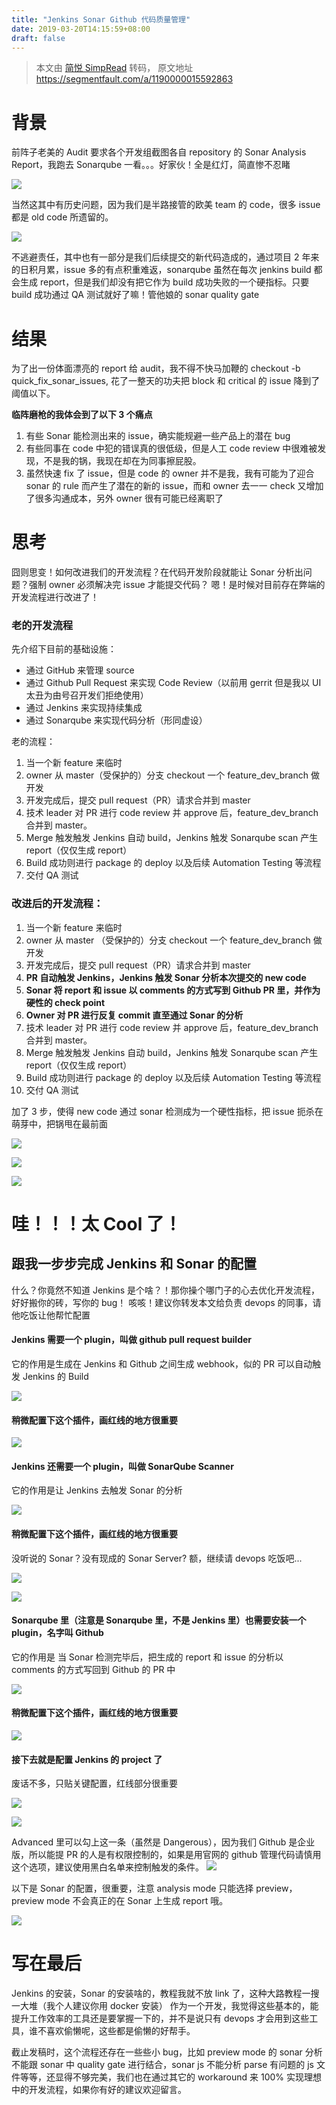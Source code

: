 ```yaml
---
title: "Jenkins Sonar Github 代码质量管理"
date: 2019-03-20T14:15:59+08:00
draft: false
---
```


> 本文由 [简悦 SimpRead](http://ksria.com/simpread/) 转码， 原文地址 https://segmentfault.com/a/1190000015592863

# 背景

前阵子老美的 Audit 要求各个开发组截图各自 repository 的 Sonar Analysis Report，我跑去 Sonarqube 一看。。。好家伙！全是红灯，简直惨不忍睹

![](https://segmentfault.com/img/bVbdAmb?w=1310&h=1204)

当然这其中有历史问题，因为我们是半路接管的欧美 team 的 code，很多 issue 都是 old code 所遗留的。

![](https://segmentfault.com/img/bVbdAmA?w=500&h=327)

不逃避责任，其中也有一部分是我们后续提交的新代码造成的，通过项目 2 年来的日积月累，issue 多的有点积重难返，sonarqube 虽然在每次 jenkins build 都会生成 report，但是我们却没有把它作为 build 成功失败的一个硬指标。只要 build 成功通过 QA 测试就好了嘛！管他娘的 sonar quality gate

# 结果

为了出一份体面漂亮的 report 给 audit，我不得不快马加鞭的 checkout -b quick_fix_sonar_issues, 花了一整天的功夫把 block 和 critical 的 issue 降到了阈值以下。

**临阵磨枪的我体会到了以下 3 个痛点**

1.  有些 Sonar 能检测出来的 issue，确实能规避一些产品上的潜在 bug
2.  有些同事在 code 中犯的错误真的很低级，但是人工 code review 中很难被发现，不是我的锅，我现在却在为同事擦屁股。
3.  虽然快速 fix 了 issue，但是 code 的 owner 并不是我，我有可能为了迎合 sonar 的 rule 而产生了潜在的新的 issue，而和 owner 去一一 check 又增加了很多沟通成本，另外 owner 很有可能已经离职了

# 思考

囧则思变！如何改进我们的开发流程？在代码开发阶段就能让 Sonar 分析出问题？强制 owner 必须解决完 issue 才能提交代码？
嗯！是时候对目前存在弊端的开发流程进行改进了！

### 老的开发流程

先介绍下目前的基础设施：

*   通过 GitHub 来管理 source
*   通过 Github Pull Request 来实现 Code Review（以前用 gerrit 但是我以 UI 太丑为由号召开发们拒绝使用）
*   通过 Jenkins 来实现持续集成
*   通过 Sonarqube 来实现代码分析（形同虚设）

老的流程：

1.  当一个新 feature 来临时
2.  owner 从 master（受保护的）分支 checkout 一个 feature_dev_branch 做开发
3.  开发完成后，提交 pull request（PR）请求合并到 master
4.  技术 leader 对 PR 进行 code review 并 approve 后，feature_dev_branch 合并到 master。
5.  Merge 触发触发 Jenkins 自动 build，Jenkins 触发 Sonarqube scan 产生 report（仅仅生成 report）
6.  Build 成功则进行 package 的 deploy 以及后续 Automation Testing 等流程
7.  交付 QA 测试

### 改进后的开发流程：

1.  当一个新 feature 来临时
2.  owner 从 master （受保护的）分支 checkout 一个 feature_dev_branch 做开发
3.  开发完成后，提交 pull request（PR）请求合并到 master
4.  **PR 自动触发 Jenkins，Jenkins 触发 Sonar 分析本次提交的 new code**
5.  **Sonar 将 report 和 issue 以 comments 的方式写到 Github PR 里，并作为硬性的 check point**
6.  **Owner 对 PR 进行反复 commit 直至通过 Sonar 的分析**
7.  技术 leader 对 PR 进行 code review 并 approve 后，feature_dev_branch 合并到 master。
8.  Merge 触发触发 Jenkins 自动 build，Jenkins 触发 Sonarqube scan 产生 report（仅仅生成 report）
9.  Build 成功则进行 package 的 deploy 以及后续 Automation Testing 等流程
10.  交付 QA 测试

加了 3 步，使得 new code 通过 sonar 检测成为一个硬性指标，把 issue 扼杀在萌芽中，把锅甩在最前面

![](https://segmentfault.com/img/bVbdAtz?w=1564&h=1276)

![](https://segmentfault.com/img/bVbdAtq?w=1552&h=1272)

![](https://segmentfault.com/img/bVbdAzt?w=1706&h=822)

# 哇！！！太 Cool 了！

## 跟我一步步完成 Jenkins 和 Sonar 的配置

什么？你竟然不知道 Jenkins 是个啥？！那你操个哪门子的心去优化开发流程，好好搬你的砖，写你的 bug！
咳咳！建议你转发本文给负责 devops 的同事，请他吃饭让他帮忙配置

#### Jenkins 需要一个 plugin，叫做 github pull request builder

它的作用是生成在 Jenkins 和 Github 之间生成 webhook，似的 PR 可以自动触发 Jenkins 的 Build

![](https://segmentfault.com/img/bVbdAuI?w=2090&h=380)

#### 稍微配置下这个插件，画红线的地方很重要

![](https://segmentfault.com/img/bVbdAvu?w=2594&h=1184)

#### Jenkins 还需要一个 plugin，叫做 SonarQube Scanner

它的作用是让 Jenkins 去触发 Sonar 的分析

![](https://segmentfault.com/img/bVbdAwl?w=2436&h=556)

#### 稍微配置下这个插件，画红线的地方很重要

没听说的 Sonar？没有现成的 Sonar Server? 额，继续请 devops 吃饭吧...

![](https://segmentfault.com/img/bVbdAxr?w=1920&h=868)

![](https://segmentfault.com/img/bVbdAw5?w=1846&h=1114)

#### Sonarqube 里（注意是 Sonarqube 里，不是 Jenkins 里）也需要安装一个 plugin，名字叫 Github

它的作用是 当 Sonar 检测完毕后，把生成的 report 和 issue 的分析以 comments 的方式写回到 Github 的 PR 中

![](https://segmentfault.com/img/bVbdAxG?w=2796&h=608)

#### 稍微配置下这个插件，画红线的地方很重要

![](https://segmentfault.com/img/bVbdAxN?w=1546&h=934)

#### 接下去就是配置 Jenkins 的 project 了

废话不多，只贴关键配置，红线部分很重要

![](https://segmentfault.com/img/bVbdAxR?w=1850&h=1014)

![](https://segmentfault.com/img/bVbdAyl?w=1852&h=940)

Advanced 里可以勾上这一条（虽然是 Dangerous），因为我们 Github 是企业版，所以能提 PR 的人是有权限控制的，如果是用官网的 github 管理代码请慎用这个选项，建议使用黑白名单来控制触发的条件。
![](https://segmentfault.com/img/bVbdAyo?w=1142&h=70)

以下是 Sonar 的配置，很重要，注意 analysis mode 只能选择 preview，preview mode 不会真正的在 Sonar 上生成 report 哦。

![](https://segmentfault.com/img/bVbdAzd?w=2118&h=978)

# 写在最后

Jenkins 的安装，Sonar 的安装啥的，教程我就不放 link 了，这种大路教程一搜一大堆（我个人建议你用 docker 安装）
作为一个开发，我觉得这些基本的，能提升工作效率的工具还是要掌握一下的，并不是说只有 devops 才会用到这些工具，谁不喜欢偷懒呢，这些都是偷懒的好帮手。

截止发稿时，这个流程还存在一些些小 bug，比如 preview mode 的 sonar 分析不能跟 sonar 中 quality gate 进行结合，sonar js 不能分析 parse 有问题的 js 文件等等，还显得不够完美，我们也在通过其它的 workaround 来 100% 实现理想中的开发流程，如果你有好的建议欢迎留言。